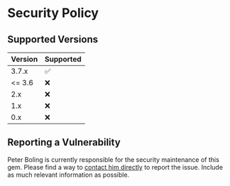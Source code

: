 # Security Policy

## Supported Versions

| Version | Supported |
|---------|-----------|
| 3.7.x   | ✅         |
| <= 3.6  | ❌         |
| 2.x     | ❌         |
| 1.x     | ❌         |
| 0.x     | ❌         |

## Reporting a Vulnerability

Peter Boling is currently responsible for the security maintenance of this gem. Please find a way
to [contact him directly](https://railsbling.com/contact) to report the issue. Include as much relevant information as
possible.
